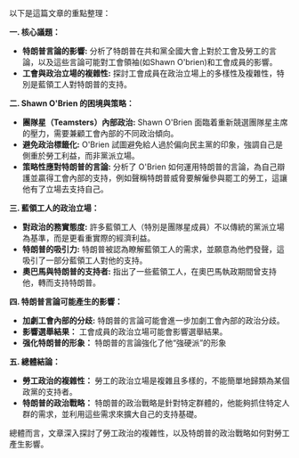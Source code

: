 以下是這篇文章的重點整理：

**一. 核心議題：**

*   **特朗普言論的影響:** 分析了特朗普在共和黨全國大會上對於工會及勞工的言論，以及這些言論可能對工會領袖(如Shawn O'brien)和工會成員的影響。
*   **工會與政治立場的複雜性:** 探討工會成員在政治立場上的多樣性及複雜性，特別是藍領工人對特朗普的支持。

**二. Shawn O'Brien 的困境與策略：**

*   **團隊星（Teamsters）內部政治:** Shawn O'Brien 面臨着重新競選團隊星主席的壓力，需要兼顧工會內部的不同政治傾向。
*   **避免政治標籤化:** O'Brien 試圖避免給人過於偏向民主黨的印象，強調自己是側重於勞工利益，而非黨派立場。
*   **策略性應對特朗普的言論:** 分析了 O'Brien 如何運用特朗普的言論，為自己辯護並贏得工會內部的支持，例如聲稱特朗普威脅要解僱參與罷工的勞工，這讓他有了立場去支持自己。

**三. 藍領工人的政治立場：**

*   **對政治的務實態度:** 許多藍領工人（特別是團隊星成員）不以傳統的黨派立場為基準，而是更看重實際的經濟利益。
*   **特朗普的吸引力:** 特朗普被認為瞭解藍領工人的需求，並願意為他們發聲，這吸引了一部分藍領工人對他的支持。
*   **奧巴馬與特朗普的支持者:** 指出了一些藍領工人，在奧巴馬執政期間曾支持他，轉而支持特朗普。

**四. 特朗普言論可能產生的影響：**
*   **加劇工會內部的分歧:** 特朗普的言論可能會進一步加劇工會內部的政治分歧。
*   **影響選舉結果：** 工會成員的政治立場可能會影響選舉結果。
*   **强化特朗普的形象：** 特朗普的言論強化了他“強硬派”的形象

**五. 總體結論：**

*   **勞工政治的複雜性：** 勞工的政治立場是複雜且多樣的，不能簡單地歸類為某個政黨的支持者。
*   **特朗普的政治戰略：** 特朗普的政治戰略是針對特定群體的，他能夠抓住特定人群的需求，並利用這些需求來擴大自己的支持基礎。

總體而言，文章深入探討了勞工政治的複雜性，以及特朗普的政治戰略如何對勞工產生影響。